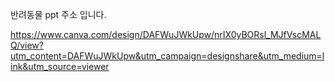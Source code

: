 반려동물 ppt 주소 입니다.

<https://www.canva.com/design/DAFWuJWkUpw/nrIX0yBORsl_MJfVscMALQ/view?utm_content=DAFWuJWkUpw&utm_campaign=designshare&utm_medium=link&utm_source=viewer>
